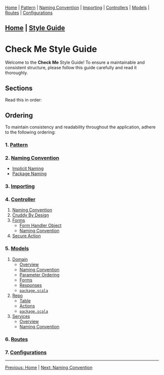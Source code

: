 [Home](Home) | [Pattern](Style-Guide/Pattern) | [Naming Convention](Style-Guide/Naming-Convention) | [Importing](Style-Guide/Importing) | [Controllers](Style-Guide/Controllers) | [Models](Style-Guide/Models) | [Routes](Style-Guide/routes) | [Configurations](Style-Guide/Configurations)


## [Home](Home) | [Style Guide](Style-Guide)

# Check Me Style Guide

Welcome to the **Check Me** Style Guide! To ensure a maintainable and consistent structure, please follow this guide carefully and read it thoroughly.

## Sections

Read this in order:

## Ordering

To maintain consistency and readability throughout the application, adhere to the following ordering:

### 1. [Pattern](Style-Guide/Pattern)
### 2. [Naming Convention](Style-Guide/Naming-Convention)
   - [Implicit Naming](Style-Guide/Naming-Convention/Implicit-Naming)  
   - [Package Naming](Style-Guide/Naming-Convention/Package-Naming)  
### 3. [Importing](Style-Guide/Importing)
### 4. [Controller](Style-Guide/Controllers)
   1. [Naming Convention](Style-Guide/Controllers/Naming-Convention)  
   2. [Cruddy By Design](Style-Guide/Controllers/Cruddy-By-Design)  
   3. [Forms](Style-Guide/Controllers/Forms)  
      - [Form Handler Object](Style-Guide/Controllers/Forms/Form-Handler-Object)  
      - [Naming Convention](Style-Guide/Controllers/Forms/Naming-Convention)  
   4. [Secure Action](Style-Guide/Controllers/Secure-Action)  
### 5. [Models](Style-Guide/Models)
   1. [Domain](Style-Guide/Models/Domain)  
      - [Overview](Style-Guide/Models/Domain/Overview)  
      - [Naming Convention](Style-Guide/Models/Domain/Naming-Convention)  
      - [Parameter Ordering](Style-Guide/Models/Domain/Parameter-Ordering)  
      - [Forms](Style-Guide/Models/Domain/Forms)  
      - [Responses](Style-Guide/Models/Domain/Responses)  
      - [`package.scala`](Style-Guide/Models/Domain/Package-Scala)  
   2. [Repo](Style-Guide/Models/Repo)  
      - [Table](Style-Guide/Models/Repo/Table)  
      - [Actions](Style-Guide/Models/Repo/Actions)  
      - [`package.scala`](Style-Guide/Models/Repo/Package-Scala)  
   3. [Services](Style-Guide/Models/Services)  
      - [Overview](Style-Guide/Models/Services/Overview)  
      - [Naming Convention](Style-Guide/Models/Services/Naming-Convention)  
### 6. [Routes](Style-Guide/routes)
### 7. [Configurations](Style-Guide/Configurations)

---

[Previous: Home](Home) | [Next: Naming Convention](Style-Guide/Pattern)
